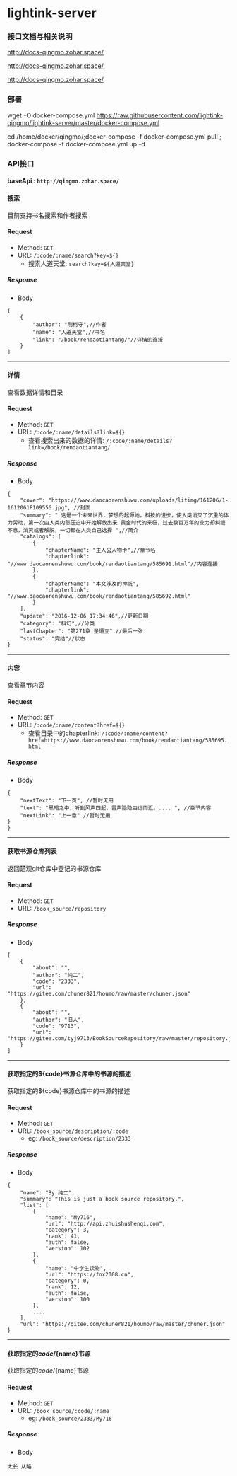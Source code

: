 # lightink-server


### 接口文档与相关说明

<http://docs-qingmo.zohar.space/>

<http://docs-qingmo.zohar.space/>

<http://docs-qingmo.zohar.space/>


### 部署

wget -O docker-compose.yml https://raw.githubusercontent.com/lightink-qingmo/lightink-server/master/docker-compose.yml


cd /home/docker/qingmo/;docker-compose -f docker-compose.yml pull ; docker-compose -f docker-compose.yml up -d


### API接口

#### baseApi : `http://qingmo.zohar.space/`

#### 搜索

目前支持书名搜索和作者搜索

#### Request

- Method: `GET`
- URL:  ```/:code/:name/search?key=${}```
    - 搜索人道天堂:  ```search?key=${人道天堂}```


##### Response
- Body
```
[
    {
        "author": "荆柯守",//作者
        "name": "人道天堂",//书名
        "link": "/book/rendaotiantang/"//详情的连接
    }
]
```
- - -


#### 详情

查看数据详情和目录

#### Request

- Method: `GET`
- URL:  ```/:code/:name/details?link=${}```
    - 查看搜索出来的数据的详情:  ```/:code/:name/details?link=/book/rendaotiantang/```


##### Response
- Body
```
{
    "cover": "https:///www.daocaorenshuwu.com/uploads/litimg/161206/1-1612061F109556.jpg", //封面
    "summary": " 这是一个未来世界，梦想的起源地，科技的进步，使人类消灭了沉重的体力劳动，第一次由人类内部压迫中开始解放出来 黄金时代的来临，过去数百万年的业力却纠缠不息，消灭或者解脱，一切都在人类自己选择 ",//简介
    "catalogs": [
        {
            "chapterName": "主人公人物卡",//章节名
            "chapterlink": "//www.daocaorenshuwu.com/book/rendaotiantang/585691.html"//内容连接
        },
        {
            "chapterName": "本文涉及的神祇",
            "chapterlink": "//www.daocaorenshuwu.com/book/rendaotiantang/585692.html"
        }
    ],
    "update": "2016-12-06 17:34:46",//更新日期
    "category": "科幻",//分类
    "lastChapter": "第271章 圣道立",//最后一张
    "status": "完结"//状态
}
```

- - -

#### 内容

查看章节内容

#### Request

- Method: `GET`
- URL:  ```/:code/:name/content?href=${}```
    - 查看目录中的chapterlink:  ```/:code/:name/content?href=https://www.daocaorenshuwu.com/book/rendaotiantang/585695.html```


##### Response
- Body
```
{
    "nextText": "下一页", //暂时无用
    "text": "黑暗之中，听到风声四起，雷声隐隐由远而近。.... ", //章节内容
    "nextLink": "上一章" //暂时无用
}
}
```

- - -

#### 获取书源仓库列表

返回楚观git仓库中登记的书源仓库

#### Request

- Method: `GET`
- URL:  ```/book_source/repository```


##### Response
- Body
```
[
    {
        "about": "",
        "author": "纯二",
        "code": "2333",
        "url": "https://gitee.com/chuner821/houmo/raw/master/chuner.json"
    },
    {
        "about": "",
        "author": "旧人",
        "code": "9713",
        "url": "https://gitee.com/tyj9713/BookSourceRepository/raw/master/repository.json"
    }
]
```

- - -

#### 获取指定的${code}书源仓库中的书源的描述

获取指定的${code}书源仓库中的书源的描述

#### Request

- Method: `GET`
- URL:  ```/book_source/description/:code```
    - eg:  ```/book_source/description/2333```


##### Response
- Body
```
{
    "name": "By 纯二",
    "summary": "This is just a book source repository.",
    "list": [
        {
            "name": "My716",
            "url": "http://api.zhuishushenqi.com",
            "category": 3,
            "rank": 41,
            "auth": false,
            "version": 102
        },
        {
            "name": "中学生读物",
            "url": "https://fox2008.cn",
            "category": 0,
            "rank": 12,
            "auth": false,
            "version": 100
        },
        ....
    ],
    "url": "https://gitee.com/chuner821/houmo/raw/master/chuner.json"
}
```

- - -

#### 获取指定的${code}/${name}书源

获取指定的${code}/${name}书源

#### Request

- Method: `GET`
- URL:  ```/book_source/:code/:name```
    - eg:  ```/book_source/2333/My716```


##### Response
- Body
```
太长 从略
```
